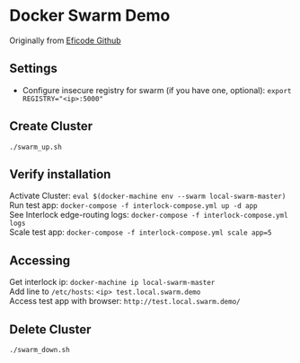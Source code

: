# Docker Swarm Demo

Originally from [Eficode Github](https://github.com/Eficode/docker-swarm-demo/tree/master/local_installation)

## Settings
* Configure insecure registry for swarm (if you have one, optional): `export REGISTRY="<ip>:5000"`

## Create Cluster
`./swarm_up.sh`

## Verify installation
Activate Cluster: `eval $(docker-machine env --swarm local-swarm-master)`  
Run test app: `docker-compose -f interlock-compose.yml up -d app`  
See Interlock edge-routing logs: `docker-compose -f interlock-compose.yml logs`  
Scale test app: `docker-compose -f interlock-compose.yml scale app=5`

## Accessing
Get interlock ip: `docker-machine ip local-swarm-master`  
Add line to `/etc/hosts`: `<ip> test.local.swarm.demo`  
Access test app with browser: `http://test.local.swarm.demo/`

## Delete Cluster
`./swarm_down.sh`
